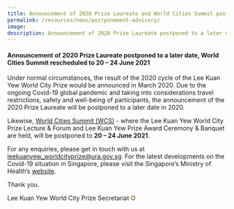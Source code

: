 ```yaml
---
title: Announcement of 2020 Prize Laureate and World Cities Summit postponed
permalink: /resources/news/postponement-advisory/
image: 
description: Announcement of 2020 Prize Laureate postponed to a later date, World Cities Summit rescheduled to 20 – 24 June 2021
---
```


#### **Announcement of 2020 Prize Laureate postponed to a later date, World Cities Summit rescheduled to 20 – 24 June 2021**

Under normal circumstances, the result of the 2020 cycle of the Lee Kuan Yew World City Prize would be announced in March 2020. Due to the ongoing Covid-19 global pandemic and taking into considerations travel restrictions, safety and well-being of participants, the announcement of the 2020 Prize Laureate will be postponed to a later date in 2020. 

Likewise, [World Cities Summit (WCS)](https://www.worldcitiessummit.com.sg/) - where the Lee Kuan Yew World City Prize Lecture & Forum and Lee Kuan Yew Prize Award Ceremony & Banquet are held, will be postponed to **20 – 24 June 2021**. 

For any enquiries, please get in touch with us at [leekuanyew_worldcityprize@ura.gov.sg](mailto:leekuanyew_worldcityprize@ura.gov.sg). For the latest developments on the Covid-19 situation in Singapore, please visit the Singapore’s Ministry of Health’s [website](https://www.moh.gov.sg/).

Thank you.

Lee Kuan Yew World City Prize Secretariat **<font color="#967942">O</font>** 
